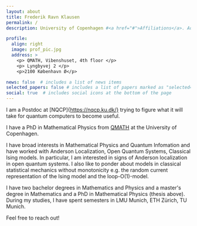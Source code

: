 ```yaml
---
layout: about
title: Frederik Ravn Klausen
permalink: /
description: University of Copenhagen #<a href="#">Affiliations</a>. Address. Contacts. Moto. Etc.

profile:
  align: right
  image: prof_pic.jpg
  address: >
    <p> QMATH, Vibenshuset, 4th floor </p>
    <p> Lyngbyvej 2 </p>
    <p>2100 København Ø</p>

news: false  # includes a list of news items
selected_papers: false # includes a list of papers marked as "selected={true}"
social: true  # includes social icons at the bottom of the page
---
```


 I am a Postdoc at [NQCP]{https://nqcp.ku.dk/} trying to figure what it will take for quantum computers to become useful. 
 
 I have a PhD in Mathematical Physics from [QMATH](https://qmath.ku.dk) at the University of Copenhagen. 

I have broad interests in Mathematical Physics and Quantum Infomation and have worked with Anderson Localization, Open Quantum Systems, Classical Ising models. In particular, I am interested in signs of Anderson localization in open quantum systems. 
I also like to ponder about models in classical statistical mechanics without monotonicity e.g. the random current representation of the Ising model and the loop-O(1)-model. 

 I have two bachelor degrees in Mathematics and Physics and a master's degree in Mathematics and a PhD in Mathematical Physics (thesis above). 
 During my studies, I have spent semesters in LMU Munich, ETH Zürich, TU Munich.  


Feel free to reach out! 



